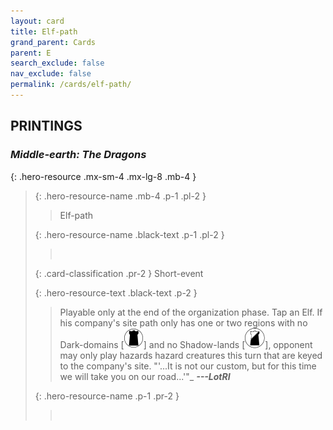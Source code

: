 ```yaml
---
layout: card
title: Elf-path
grand_parent: Cards
parent: E
search_exclude: false
nav_exclude: false
permalink: /cards/elf-path/
---
```


## PRINTINGS


### _Middle-earth: The Dragons_

{: .hero-resource .mx-sm-4 .mx-lg-8 .mb-4 }
> {: .hero-resource-name .mb-4 .p-1 .pl-2 }
> > <div class="card-mp"></div>
> > <div class="card-name">Elf-path</div>
>
> {: .hero-resource-name .black-text .p-1 .pl-2 }
> > &nbsp;
>
> {: .card-classification .pr-2 }
> Short-event
>
> {: .hero-resource-text .black-text .p-2 }
> > Playable only at the end of the organization phase. Tap an Elf. If his company's site path only has one or two regions with no Dark-domains \[![](/assets/images/dark-domain.svg)] and no Shadow-lands \[![](/assets/images/shadow-land.svg)], opponent may only play hazards hazard creatures this turn that are keyed to the company's site.   "'...It is not our custom, but for this time we will take you on our road...'"_ ***---LotRI*** 
> 
> {: .hero-resource-name .p-1 .pr-2 }
> > <div class="card-shield"></div>
> > <div class="card-corruption">&nbsp;</div>
